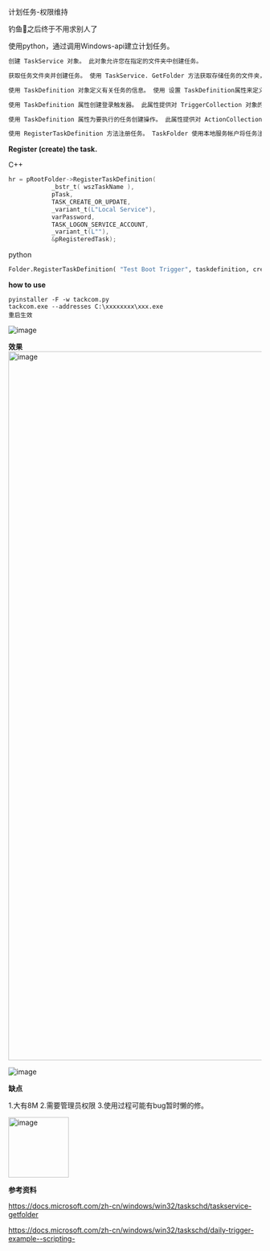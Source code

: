 计划任务-权限维持

钓鱼🎣之后终于不用求别人了


使用python，通过调用Windows-api建立计划任务。

```python
创建 TaskService 对象。 此对象允许您在指定的文件夹中创建任务。

获取任务文件夹并创建任务。 使用 TaskService. GetFolder 方法获取存储任务的文件夹，使用 TaskService 方法创建表示任务的 TaskDefinition 对象。

使用 TaskDefinition 对象定义有关任务的信息。 使用 设置 TaskDefinition属性来定义设置，这些设置确定任务计划程序服务执行任务的方式，并使用 RegistrationInfo属性来定义描述任务的信息。

使用 TaskDefinition 属性创建登录触发器。 此属性提供对 TriggerCollection 对象的访问。 使用 TriggerCollection 方法 (指定要创建启动触发器) 创建的触发器类型。 创建触发器时，设置触发器的 StartBoundary 和 EndBoundary 属性以激活和停用该触发器。 还可以为启动触发器的 " 延迟 " 属性指定一个值。

使用 TaskDefinition 属性为要执行的任务创建操作。 此属性提供对 ActionCollection 对象的访问。 使用 ActionCollection 方法来指定要创建的操作的类型。 此示例使用 ExecAction 对象，该对象表示启动可执行文件的操作。

使用 RegisterTaskDefinition 方法注册任务。 TaskFolder 使用本地服务帐户将任务注册为运行任务所用的安全上下文。
```



**Register (create) the task.**

C++

```c++
hr = pRootFolder->RegisterTaskDefinition(
            _bstr_t( wszTaskName ),
            pTask,
            TASK_CREATE_OR_UPDATE, 
            _variant_t(L"Local Service"), 
            varPassword, 
            TASK_LOGON_SERVICE_ACCOUNT,
            _variant_t(L""),
            &pRegisteredTask);
```

python

```python
Folder.RegisterTaskDefinition( "Test Boot Trigger", taskdefinition, createOrUpdateTask, "Local Service",None,5)
```



**how to use**

```
pyinstaller -F -w tackcom.py
tackcom.exe --addresses C:\xxxxxxxx\xxx.exe
重启生效
```
![image](https://user-images.githubusercontent.com/88639842/161434981-efa023b1-bd32-4ca3-9fd4-838adabfe0fd.png)

**效果**
<img width="1410" alt="image" src="https://user-images.githubusercontent.com/88639842/161434990-d40803fb-98c2-4cf5-8964-25c7bf1d83f7.png">


![image](https://user-images.githubusercontent.com/88639842/161435571-29ceb83e-a375-413b-b8d0-5b631507c1c5.png)


**缺点**


1.大有8M
2.需要管理员权限
3.使用过程可能有bug暂时懒的修。

<img width="120" alt="image" src="https://user-images.githubusercontent.com/88639842/161435269-b5b11f52-db44-417c-90cd-e24e448caac2.png">


**参考资料**


https://docs.microsoft.com/zh-cn/windows/win32/taskschd/taskservice-getfolder


https://docs.microsoft.com/zh-cn/windows/win32/taskschd/daily-trigger-example--scripting-


